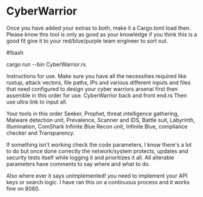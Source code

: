 # CyberWarrior

Once you have added your extras to both, make it a Cargo.toml load then.
Please know this tool is only as good as your knowledge if you think this is a good fit give it to your red/blue/purple team engineer to sort out.

#!bash

cargo run --bin CyberWarrior.rs

Instructions for use.
Make sure you have all the necessities required like rustup, attack vectors, file paths, IPs and various different inputs and files that need configured to design your cyber warriors arsenal first then assemble in this order for use.
CyberWarrior back and front end.rs
Then use ultra link to input all.

Your tools in this order Seeker, Prophet, threat intelligence gathering, Malware detection unit, Prevalence, Scanner and IDS, Battle suit, Labyrinth, Illumination, 
ComShark Infinite Blue Recon unit, Infinite Blue, compliance checker and Transparency.

If something isn't working check the code parameters, I know there's a lot to do but once done correctly the network/system protects, updates and security tests itself while logging it and prioritizes it all. 
All alterable parameters have comments to say where and what to do.

Also where ever it says unimplemented! you need to implement your API keys or search logic.
I have ran this on a continuous process and it works fine on 8080. 
